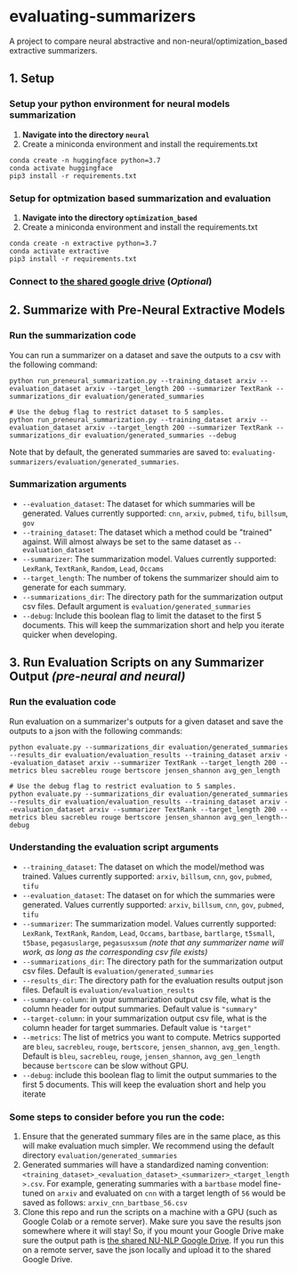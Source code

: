 # evaluating-summarizers

A project to compare neural abstractive and non-neural/optimization_based extractive summarizers.

## 1. Setup

###  Setup your python environment for neural models summarization
1. **Navigate into the directory `neural`**
2. Create a miniconda environment and install the requirements.txt
```
conda create -n huggingface python=3.7
conda activate huggingface
pip3 install -r requirements.txt
```

###  Setup for optmization based summarization and evaluation
1. **Navigate into the directory `optimization_based`**
2. Create a miniconda environment and install the requirements.txt

```
conda create -n extractive python=3.7
conda activate extractive
pip3 install -r requirements.txt
```

###  Connect to [the shared google drive](https://drive.google.com/drive/folders/1DEPi12LsAozAQeNym5UVVj3i_6_AL5_X?usp=sharing) (*Optional*)

## 2. Summarize with Pre-Neural Extractive Models

### Run the summarization code
You can run a summarizer on a dataset and save the outputs to a csv with the following command:
```python3
python run_preneural_summarization.py --training_dataset arxiv --evaluation_dataset arxiv --target_length 200 --summarizer TextRank --summarizations_dir evaluation/generated_summaries

# Use the debug flag to restrict dataset to 5 samples.
python run_preneural_summarization.py --training_dataset arxiv --evaluation_dataset arxiv --target_length 200 --summarizer TextRank --summarizations_dir evaluation/generated_summaries --debug
```
Note that by default, the generated summaries are saved to: `evaluating-summarizers/evaluation/generated_summaries`.

### Summarization arguments

* `--evaluation_dataset`: The dataset for which summaries will be generated. Values currently supported: `cnn`, `arxiv`, `pubmed`, `tifu`, `billsum`, `gov`
* `--training_dataset`: The dataset which a method could be "trained" against. Will almost always be set to the same dataset as `--evaluation_dataset`
* `--summarizer`: The summarization model. Values currently supported: `LexRank`, `TextRank`, `Random`, `Lead`, `Occams`
* `--target_length`: The number of tokens the summarizer should aim to generate for each summary.
* `--summarizations_dir`: The directory path for the summarization output csv files. Default argument is `evaluation/generated_summaries`
* `--debug`: Include this boolean flag to limit the dataset to the first 5 documents. This will keep the summarization short and help you iterate quicker when developing.

## 3. Run Evaluation Scripts on any Summarizer Output *(pre-neural and neural)*
### Run the evaluation code
Run evaluation on a summarizer's outputs for a given dataset and save the outputs to a json with the following commands:  
```python3
python evaluate.py --summarizations_dir evaluation/generated_summaries --results_dir evaluation/evaluation_results --training_dataset arxiv --evaluation_dataset arxiv --summarizer TextRank --target_length 200 --metrics bleu sacrebleu rouge bertscore jensen_shannon avg_gen_length

# Use the debug flag to restrict evaluation to 5 samples.
python evaluate.py --summarizations_dir evaluation/generated_summaries --results_dir evaluation/evaluation_results --training_dataset arxiv --evaluation_dataset arxiv --summarizer TextRank --target_length 200 --metrics bleu sacrebleu rouge bertscore jensen_shannon avg_gen_length--debug
```

### Understanding the evaluation script arguments

* `--training_dataset`: The dataset on which the model/method was trained. Values currently supported: `arxiv`, `billsum`, `cnn`, `gov`, `pubmed`, `tifu` 
* `--evaluation_dataset`: The dataset on for which the summaries were generated. Values currently supported: `arxiv`, `billsum`, `cnn`, `gov`, `pubmed`, `tifu`
* `--summarizer`: The summarization model. Values currently supported: `LexRank`, `TextRank`, `Random`, `Lead`, `Occams`, `bartbase`, `bartlarge`, `t5small`, `t5base`, `pegasuslarge`, `pegasusxsum` *(note that any summarizer name will work, as long as the corresponding csv file exists)*
* `--summarizations_dir`: The directory path for the summarization output csv files. Default is `evaluation/generated_summaries`
* `--results_dir`: The directory path for the evaluation results output json files. Default is `evaluation/evaluation_results`
* `--summary-column`: in your summarization output csv file, what is the column header for output summaries. Default value is `"summary"`
* `--target-column`: in your summarization output csv file, what is the column header for target summaries. Default value is `"target"`  
* `--metrics`: The list of metrics you want to compute. Metrics supported are `bleu`, `sacrebleu`, `rouge`, `bertscore`, `jensen_shannon`, `avg_gen_length`. Default is `bleu`, `sacrebleu`, `rouge`, `jensen_shannon`, `avg_gen_length` because `bertscore` can be slow without GPU.
* `--debug`: include this boolean flag to limit the output summaries to the first 5 documents. This will keep the evaluation short and help you iterate 


### Some steps to consider before you run the code:
1. Ensure that the generated summary files are in the same place, as this will make evaluation much simpler. We recommend using the default directory `evaluation/generated_summaries`
2. Generated summaries will have a standardized naming convention: `<training_dataset>_<evaluation_dataset>_<summarizer>_<target_length>.csv`. For example, generating summaries with a `bartbase` model fine-tuned on `arxiv` and evaluated on `cnn` with a target length of `56` would be saved as follows: `arxiv_cnn_bartbase_56.csv`
3. Clone this repo and run the scripts on a machine with a GPU (such as Google Colab or a remote server). Make sure you save the results json somewhere where it will stay! So, if you mount your Google Drive make sure the output path is [the shared NU-NLP Google Drive](https://drive.google.com/drive/folders/1DEPi12LsAozAQeNym5UVVj3i_6_AL5_X). If you run this on a remote server, save the json locally and upload it to the shared Google Drive.
